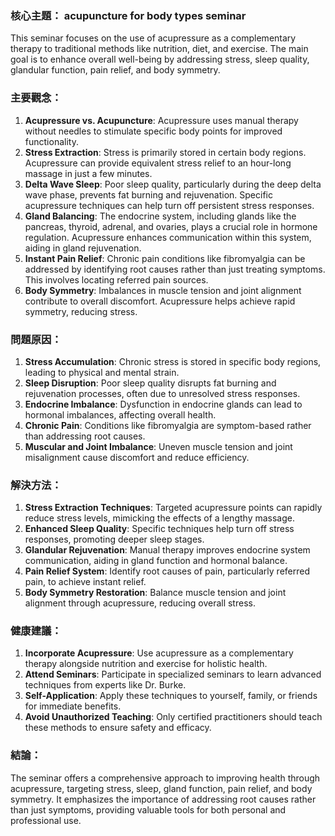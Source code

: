 ### 核心主題： acupuncture for body types seminar

This seminar focuses on the use of acupressure as a complementary therapy to traditional methods like nutrition, diet, and exercise. The main goal is to enhance overall well-being by addressing stress, sleep quality, glandular function, pain relief, and body symmetry.

### 主要觀念：
1. **Acupressure vs. Acupuncture**: Acupressure uses manual therapy without needles to stimulate specific body points for improved functionality.
2. **Stress Extraction**: Stress is primarily stored in certain body regions. Acupressure can provide equivalent stress relief to an hour-long massage in just a few minutes.
3. **Delta Wave Sleep**: Poor sleep quality, particularly during the deep delta wave phase, prevents fat burning and rejuvenation. Specific acupressure techniques can help turn off persistent stress responses.
4. **Gland Balancing**: The endocrine system, including glands like the pancreas, thyroid, adrenal, and ovaries, plays a crucial role in hormone regulation. Acupressure enhances communication within this system, aiding in gland rejuvenation.
5. **Instant Pain Relief**: Chronic pain conditions like fibromyalgia can be addressed by identifying root causes rather than just treating symptoms. This involves locating referred pain sources.
6. **Body Symmetry**: Imbalances in muscle tension and joint alignment contribute to overall discomfort. Acupressure helps achieve rapid symmetry, reducing stress.

### 問題原因：
1. **Stress Accumulation**: Chronic stress is stored in specific body regions, leading to physical and mental strain.
2. **Sleep Disruption**: Poor sleep quality disrupts fat burning and rejuvenation processes, often due to unresolved stress responses.
3. **Endocrine Imbalance**: Dysfunction in endocrine glands can lead to hormonal imbalances, affecting overall health.
4. **Chronic Pain**: Conditions like fibromyalgia are symptom-based rather than addressing root causes.
5. **Muscular and Joint Imbalance**: Uneven muscle tension and joint misalignment cause discomfort and reduce efficiency.

### 解決方法：
1. **Stress Extraction Techniques**: Targeted acupressure points can rapidly reduce stress levels, mimicking the effects of a lengthy massage.
2. **Enhanced Sleep Quality**: Specific techniques help turn off stress responses, promoting deeper sleep stages.
3. **Glandular Rejuvenation**: Manual therapy improves endocrine system communication, aiding in gland function and hormonal balance.
4. **Pain Relief System**: Identify root causes of pain, particularly referred pain, to achieve instant relief.
5. **Body Symmetry Restoration**: Balance muscle tension and joint alignment through acupressure, reducing overall stress.

### 健康建議：
1. **Incorporate Acupressure**: Use acupressure as a complementary therapy alongside nutrition and exercise for holistic health.
2. **Attend Seminars**: Participate in specialized seminars to learn advanced techniques from experts like Dr. Burke.
3. **Self-Application**: Apply these techniques to yourself, family, or friends for immediate benefits.
4. **Avoid Unauthorized Teaching**: Only certified practitioners should teach these methods to ensure safety and efficacy.

### 結論：
The seminar offers a comprehensive approach to improving health through acupressure, targeting stress, sleep, gland function, pain relief, and body symmetry. It emphasizes the importance of addressing root causes rather than just symptoms, providing valuable tools for both personal and professional use.